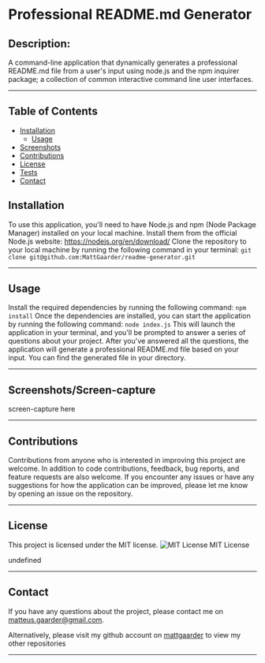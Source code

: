 # Professional README.md Generator

## Description:

A command-line application that dynamically generates a professional README.md file from a user's input using node.js and the npm inquirer package; a collection of common interactive command line user interfaces.

---

<!--ts-->
## Table of Contents

* [Installation](#installation)
   * [Usage](#usage)
* [Screenshots](#screenshots)
* [Contributions](#contributions)
* [License](#license)
* [Tests](#tests)
* [Contact](#contact)

<!--ts-->

## Installation

To use this application, you'll need to have Node.js and npm (Node Package Manager) installed on your local machine. Install them from the official Node.js website: https://nodejs.org/en/download/ Clone the repository to your local machine by running the following command in your terminal: `git clone git@github.com:MattGaarder/readme-generator.git`

---

## Usage

Install the required dependencies by running the following command: `npm install` Once the dependencies are installed, you can start the application by running the following command: `node index.js` This will launch the application in your terminal, and you'll be prompted to answer a series of questions about your project. After you've answered all the questions, the application will generate a professional README.md file based on your input. You can find the generated file in your directory.

---

## Screenshots/Screen-capture

screen-capture here

---

## Contributions

Contributions from anyone who is interested in improving this project are welcome. In addition to code contributions, feedback, bug reports, and feature requests are also welcome. If you encounter any issues or have any suggestions for how the application can be improved, please let me know by opening an issue on the repository.

---

## License 
This project is licensed under the MIT license.
![MIT License](https://img.shields.io/badge/License-MIT-yellow.svg)
MIT License

undefined


---

## Contact

If you have any questions about the project, please contact me on matteus.gaarder@gmail.com.

Alternatively, please visit my github account on [mattgaarder](https://github.com/undefined/) to view my other repositories 

---
